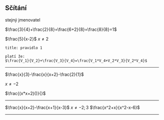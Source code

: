 ## Sčítání
stejný jmenovatel

$\frac{3}{4}+\frac{2}{8}=\frac{6+2}{8}=\frac{8}{8}=1$

$\frac{5}{x-2}$     $x \ne 2$


```ad-note
title: pravidlo 1

platí že:
$\frac{V_1}{V_2}+\frac{V_3}{V_4}=\frac{V_1*V_4+V_2*V_3}{V_2*V_4}$
```

---

$\frac{x}{3}-\frac{x}{x+2}-\frac{2}{1}$

$x \ne -2$

$\frac{(x*x+2)()}{}$

---

$\frac{x}{x+2}-\frac{x+1}{x-3}$
$x \ne -2; 3$
$\frac{x^2+x}{x^2-x-6}$

---

